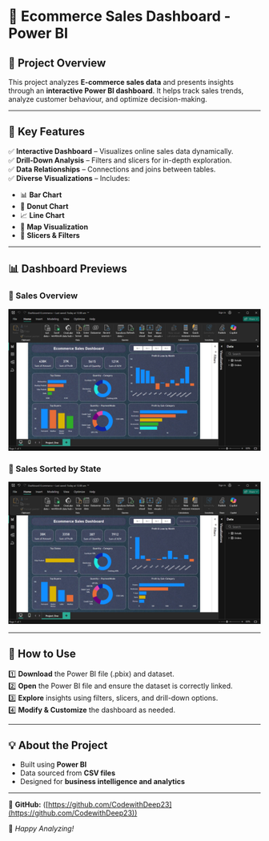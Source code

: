 # 🛒 Ecommerce Sales Dashboard - Power BI

## 📌 Project Overview  
This project analyzes **E-commerce sales data** and presents insights through an **interactive Power BI dashboard**. It helps track sales trends, analyze customer behaviour, and optimize decision-making.  

---

## 🎯 Key Features  
✅ **Interactive Dashboard** – Visualizes online sales data dynamically.  
✅ **Drill-Down Analysis** – Filters and slicers for in-depth exploration.  
✅ **Data Relationships** – Connections and joins between tables.  
✅ **Diverse Visualizations** – Includes:  
   - 📊 **Bar Chart**  
   - 🍩 **Donut Chart**  
   - 📈 **Line Chart**  
   - 📌 **Map Visualization**  
   - 🔄 **Slicers & Filters**  

---


## 📊 Dashboard Previews  

### **🔹 Sales Overview**  
![Sales Overview](https://github.com/CodewithDeep23/Ecommerce-Sales-Dashboard/blob/main/Image/Dashboard.png?raw=true)  

### **📍 Sales Sorted by State**  
![Sales Sorted by State](https://github.com/CodewithDeep23/Ecommerce-Sales-Dashboard/blob/main/Image/Dashboard2.png?raw=true)  


---

## 🚀 How to Use  
1️⃣ **Download** the Power BI file (.pbix) and dataset.  
2️⃣ **Open** the Power BI file and ensure the dataset is correctly linked.  
3️⃣ **Explore** insights using filters, slicers, and drill-down options.  
4️⃣ **Modify & Customize** the dashboard as needed. 

---

## 💡 About the Project  
- Built using **Power BI**  
- Data sourced from **CSV files**  
- Designed for **business intelligence and analytics**  

---

📌 **GitHub:** ([https://github.com/CodewithDeep23](https://github.com/CodewithDeep23))  

🚀 _Happy Analyzing!_  
